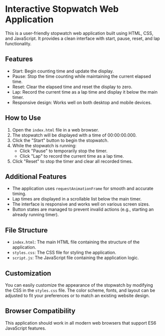 # Interactive Stopwatch Web Application

This is a user-friendly stopwatch web application built using HTML, CSS, and JavaScript. It provides a clean interface with start, pause, reset, and lap functionality.

## Features

- Start: Begin counting time and update the display.
- Pause: Stop the time counting while maintaining the current elapsed time.
- Reset: Clear the elapsed time and reset the display to zero.
- Lap: Record the current time as a lap time and display it below the main timer.
- Responsive design: Works well on both desktop and mobile devices.

## How to Use

1. Open the `index.html` file in a web browser.
2. The stopwatch will be displayed with a time of 00:00:00.000.
3. Click the "Start" button to begin the stopwatch.
4. While the stopwatch is running:
   - Click "Pause" to temporarily stop the timer.
   - Click "Lap" to record the current time as a lap time.
5. Click "Reset" to stop the timer and clear all recorded times.

## Additional Features

- The application uses `requestAnimationFrame` for smooth and accurate timing.
- Lap times are displayed in a scrollable list below the main timer.
- The interface is responsive and works well on various screen sizes.
- Button states are managed to prevent invalid actions (e.g., starting an already running timer).

## File Structure

- `index.html`: The main HTML file containing the structure of the application.
- `styles.css`: The CSS file for styling the application.
- `script.js`: The JavaScript file containing the application logic.

## Customization

You can easily customize the appearance of the stopwatch by modifying the CSS in the `styles.css` file. The color scheme, fonts, and layout can be adjusted to fit your preferences or to match an existing website design.

## Browser Compatibility

This application should work in all modern web browsers that support ES6 JavaScript features.
